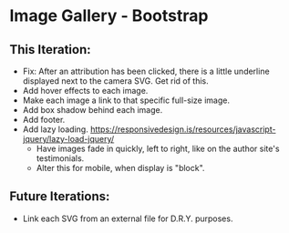 # Image Gallery - Bootstrap

## This Iteration:

- Fix: After an attribution has been clicked, there is a little underline displayed next to the camera SVG. Get rid of this.
- Add hover effects to each image.
- Make each image a link to that specific full-size image.
- Add box shadow behind each image.
- Add footer.
- Add lazy loading. https://responsivedesign.is/resources/javascript-jquery/lazy-load-jquery/
  - Have images fade in quickly, left to right, like on the author site's testimonials.
  - Alter this for mobile, when display is "block".

## Future Iterations:

- Link each SVG from an external file for D.R.Y. purposes.